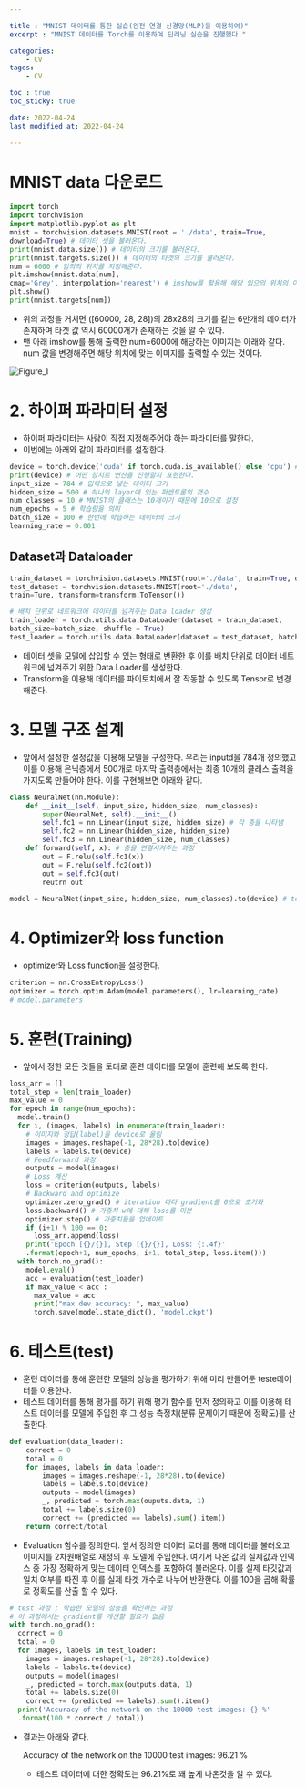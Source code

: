 ```yaml
---

title : "MNIST 데이터를 통한 실습(완전 연결 신경망(MLP)을 이용하여)"
excerpt : "MNIST 데이터를 Torch를 이용하여 딥러닝 실습을 진행했다."

categories:
    - CV
tages:
    - CV

toc : true
toc_sticky: true

date: 2022-04-24
last_modified_at: 2022-04-24

---
```


# MNIST data 다운로드



```python
import torch
import torchvision
import matplotlib.pyplot as plt
mnist = torchvision.datasets.MNIST(root = './data', train=True,
download=True) # 데이터 셋을 불러온다.
print(mnist.data.size()) # 데이터의 크기를 불러온다.
print(mnist.targets.size()) # 데이터의 타겟의 크기를 불러온다.
num = 6000 # 임의의 위치를 지정해준다.
plt.imshow(mnist.data[num],
cmap='Grey', interpolation='nearest') # imshow를 활용해 해당 임으의 위치의 이미지를 보여준다.
plt.show()
print(mnist.targets[num])
```

-  위의 과정을 거치면 ([60000, 28, 28])의 28x28의 크기를 같는 6만개의 데이터가 존재하며 타겟 값 역시 60000개가 존재하는 것을 알 수 있다.
- 맨 아래 imshow를 통해 출력한 num=6000에 해당하는 이미지는 아래와 같다. num 값을 변경해주면 해당 위치에 맞는 이미지를 출력할 수 있는 것이다.

![Figure_1](https://user-images.githubusercontent.com/37393115/164976851-c632c3dc-e3f4-4859-8bc2-63892791849b.png)

# 2. 하이퍼 파라미터 설정

- 하이퍼 파라미터는 사람이 직접 지정해주어야 하는 파라미터를 말한다. 
- 이번에는 아래와 같이 파라미터를 설정한다.

```python
device = torch.device('cuda' if torch.cuda.is_available() else 'cpu') # cuda를 기본 연산으로 사용하나 없을 경우 cpu로 연산한다.
print(device) # 어떤 장치로 연산을 진행할지 표현한다.
input_size = 784 # 입력으로 넣는 데이터 크기
hidden_size = 500 # 하나의 layer에 있는 퍼셉트론의 갯수
num_classes = 10 # MNIST의 클래스는 10개이기 때문에 10으로 설정
num_epochs = 5 # 학습량을 의미
batch_size = 100 # 한번에 학습하는 데이터의 크기
learning_rate = 0.001
```

## Dataset과 Dataloader

```python
train_dataset = torchvision.datasets.MNIST(root='./data', train=True, download=True, transform=transform.ToTensor())
test_dataset = torchvision.datasets.MNIST(root='./data',
train=Ture, transform=transform.ToTensor())

# 배치 단위로 네트워크에 데이터를 넘겨주는 Data loader 생성
train_loader = torch.utils.data.DataLoader(dataset = train_dataset,
batch_size=batch_size, shuffle = True)
test_loader = torch.utils.data.DataLoader(dataset = test_dataset, batch_size = batch_size, shuffle=False)
```

- 데이터 셋을 모델에 삽입할 수 있는 형태로 변환한 후 이를 배치 단위로 데이터 네트워크에 넘겨주기 위한 Data Loader를 생성한다.
- Transform을 이용해 데이터를 파이토치에서 잘 작동할 수 있도록 Tensor로 변경해준다.

# 3. 모델 구조 설계

- 앞에서 설정한 설정값을 이용해 모델을 구성한다. 우리는 inputd을 784개 정의했고 이를 이용해 은닉층에서 500개로 마지막 출력층에서는 최종 10개의 클래스 출력을 가지도록 만들어야 한다. 이를 구현해보면 아래와 같다.

```python
class NeuralNet(nn.Module):
	def __init__(self, input_size, hidden_size, num_classes):
		super(NeuralNet, self).__init__()
		self.fc1 = nn.Linear(input_size, hidden_size) # 각 층을 나타냄
		self.fc2 = nn.Linear(hidden_size, hidden_size)
		self.fc3 = nn.Linear(hidden_size, num_classes)
	def forward(self, x): # 층을 연결시켜주는 과정
		out = F.relu(self.fc1(x))
		out = F.relu(self.fc2(out))
		out = self.fc3(out)
		reutrn out
		
model = NeuralNet(input_size, hidden_size, num_classes).to(device) # to(device) 모델을 지정한 device로 올림
```

# 4. Optimizer와 loss function

- optimizer와 Loss function을 설정한다.

```python
criterion = nn.CrossEntropyLoss()
optimizer = torch.optim.Adam(model.parameters(), lr=learning_rate)
# model.parameters
```

# 5. 훈련(Training)

- 앞에서 정한 모든 것들을 토대로 훈련 데이터를 모델에 훈련해 보도록 한다.

```python
loss_arr = []
total_step = len(train_loader)
max_value = 0
for epoch in range(num_epochs):
  model.train()
  for i, (images, labels) in enumerate(train_loader):
    # 이미지와 정답(label)을 device로 올림
    images = images.reshape(-1, 28*28).to(device) 
    labels = labels.to(device)
    # Feedforward 과정
    outputs = model(images)
    # Loss 계산
    loss = criterion(outputs, labels)
    # Backward and optimize
    optimizer.zero_grad() # iteration 마다 gradient를 0으로 초기화
    loss.backward() # 가중치 w에 대해 loss를 미분
    optimizer.step() # 가중치들을 업데이트
    if (i+1) % 100 == 0:
      loss_arr.append(loss)
    print('Epoch [{}/{}], Step [{}/{}], Loss: {:.4f}'
    .format(epoch+1, num_epochs, i+1, total_step, loss.item()))
  with torch.no_grad():
    model.eval()
    acc = evaluation(test_loader)
    if max_value < acc :
      max_value = acc
      print("max dev accuracy: ", max_value)
      torch.save(model.state_dict(), 'model.ckpt')
```

# 6. 테스트(test)

- 훈련 데이터를 통해 훈련한 모델의 성능을 평가하기 위해 미리 만들어둔 teste데이터를 이용한다.
- 테스트 데이터를 통해 평가를 하기 위해 평가 함수를 먼저 정의하고 이를 이용해 테스트 데이터를 모델에 주입한 후 그 성능 측정치(분류 문제이기 때문에 정확도)를 산출한다.

```python
def evaluation(data_loader):
	correct = 0
	total = 0
	for images, labels in data_loader:
		images = images.reshape(-1, 28*28).to(device)
		labels = labels.to(device)
		outputs = model(images)
		_, predicted = torch.max(ouputs.data, 1)
		total += labels.size(0)
		correct += (predicted == labels).sum().item()
	return correct/total
```

- Evaluation 함수를 정의한다. 앞서 정의한 데이터 로더를 통해 데이터를 불러오고 이미지를 2차원배열로 재정의 후 모델에 주입한다. 여기서 나온 값의 실제값과 인덱스 중 가장 정확하게 맞는 데이터 인덱스를 포함하여 불러온다. 이를 실제 타깃값과 일치 여부를 따진 후 이를 실제 타겟 개수로 나누어 반환한다. 이를 100을 곱해 확률로 정확도를 산출 할 수 있다.

```python
# test 과정 ; 학습한 모델의 성능을 확인하는 과정
# 이 과정에서는 gradient를 개선할 필요가 없음
with torch.no_grad():
  correct = 0
  total = 0
  for images, labels in test_loader:
    images = images.reshape(-1, 28*28).to(device)
    labels = labels.to(device)
    outputs = model(images)
    _, predicted = torch.max(outputs.data, 1)
    total += labels.size(0)
    correct += (predicted == labels).sum().item()
  print('Accuracy of the network on the 10000 test images: {} %'
  .format(100 * correct / total))
```

- 결과는 아래와 같다.

  Accuracy of the network on the 10000 test images: 96.21 %

  - 테스트 데이터에 대한 정확도는 96.21%로 꽤 높게 나온것을 알 수 있다.

  
